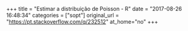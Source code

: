+++
title = "Estimar a distribuição de Poisson - R"
date = "2017-08-26 16:48:34"
categories = ["sopt"]
original_url = "https://pt.stackoverflow.com/q/232512"
at_home="no"
+++

